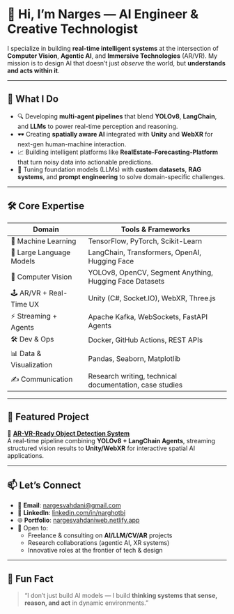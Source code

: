 # 👋 Hi, I’m Narges — AI Engineer & Creative Technologist

I specialize in building **real-time intelligent systems** at the intersection of **Computer Vision**, **Agentic AI**, and **Immersive Technologies** (AR/VR). My mission is to design AI that doesn’t just *observe* the world, but **understands and acts within it**.

---

## 🚀 What I Do

- 🔍 Developing **multi-agent pipelines** that blend **YOLOv8**, **LangChain**, and **LLMs** to power real-time perception and reasoning.
- 🕶 Creating **spatially aware AI** integrated with **Unity** and **WebXR** for next-gen human-machine interaction.
- 📈 Building intelligent platforms like **RealEstate-Forecasting-Platform** that turn noisy data into actionable predictions.
- 🧠 Tuning foundation models (LLMs) with **custom datasets**, **RAG systems**, and **prompt engineering** to solve domain-specific challenges.

---

## 🛠️ Core Expertise

| Domain                    | Tools & Frameworks                                                    |
|---------------------------|-----------------------------------------------------------------------|
| 🤖 Machine Learning        | TensorFlow, PyTorch, Scikit-Learn                                     |
| 🧠 Large Language Models   | LangChain, Transformers, OpenAI, Hugging Face                         |
| 🎥 Computer Vision         | YOLOv8, OpenCV, Segment Anything, Hugging Face Datasets               |
| 🕹 AR/VR + Real-Time UX    | Unity (C#, Socket.IO), WebXR, Three.js                               |
| ⚡️ Streaming + Agents      | Apache Kafka, WebSockets, FastAPI Agents                             |
| 🛠 Dev & Ops               | Docker, GitHub Actions, REST APIs                                     |
| 📊 Data & Visualization    | Pandas, Seaborn, Matplotlib                                           |
| ✍️ Communication           | Research writing, technical documentation, case studies               |

---

## 📌 Featured Project

🔗 **[AR-VR-Ready Object Detection System](https://github.com/nargesghv/AR-VR-Ready-Object-Detection-System)**  
A real-time pipeline combining **YOLOv8 + LangChain Agents**, streaming structured vision results to **Unity/WebXR** for interactive spatial AI applications.

---

## 📫 Let’s Connect

- 📧 **Email**: [nargesvahdani@gmail.com](mailto:nargesvahdani@gmail.com)  
- 💼 **LinkedIn**: [linkedin.com/in/narghotbi](https://linkedin.com/in/narghotbi/)  
- 🌐 **Portfolio**: [nargesvahdaniweb.netlify.app](https://nargesvahdaniweb.netlify.app)  
- 🤝 Open to:  
  - Freelance & consulting on **AI/LLM/CV/AR** projects  
  - Research collaborations (agentic AI, XR systems)  
  - Innovative roles at the frontier of tech & design  

---

## 🧠 Fun Fact

> “I don’t just build AI models — I build **thinking systems that sense, reason, and act** in dynamic environments.”



